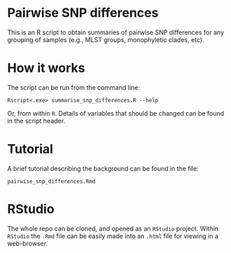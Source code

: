 # Pairwise SNP differences

This is an R script to obtain summaries of pairwise SNP differences for any 
grouping of samples (e.g., MLST groups, monophyletic clades, etc).

# How it works

The script can be run from the command line:

    Rscript<.exe> summarise_snp_differences.R --help
  
Or, from within `R`. Details of variables that should be changed can be found
in the script header.

# Tutorial

A brief tutorial describing the background can be found in the file:

    pairwise_snp_differences.Rmd
    
# RStudio

The whole repo can be cloned, and opened as an `RStudio` project. Within `RStudio`
the `.Rmd` file can be easily made into an `.html` file for viewing in a web-browser.
